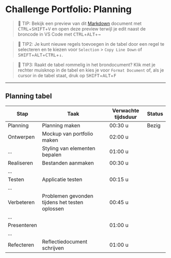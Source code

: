 # Challenge Portfolio: Planning

> :rocket: TIP: Bekijk een preview van dit [Markdown](https://guides.github.com/features/mastering-markdown/) document met <kbd>CTRL</kbd>+<kbd>SHIFT</kbd>+<kbd>V</kbd> en open deze preview terwijl je edit naast de broncode in VS Code met <kbd>CTRL</kbd>+<kbd>ALT</kbd>+<kbd>→</kbd>

> :rocket: TIP2: Je kunt nieuwe regels toevoegen in de tabel door een regel te selecteren en te kiezen voor `Selection` > `Copy Line Down` of <kbd>SHIFT</kbd>+<kbd>ALT</kbd>+<kbd>CTRL</kbd>+<kbd>↓</kbd>. 

> :rocket: TIP3: Raakt de tabel rommelig in het brondocument? Klik met je rechter muisknop in de tabel en kies je voor `Format Document` of, als je cursor in de tabel staat, druk op <kbd>SHIFT</kbd>+<kbd>ALT</kbd>+<kbd>F</kbd>

----

## Planning tabel

| Stap        | Taak                                           | Verwachte tijdsduur | Status |
| ----------- | ---------------------------------------------- | ------------------- | ------ |
| Planning    | Planning maken                                 | 00:30 u             | Bezig  |
| Ontwerpen   | Mockup van portfolio maken                     | 02:00 u             |        |
| ...         | Styling van elementen bepalen                  | 01:00 u             |        |
| Realiseren  | Bestanden aanmaken                             | 00:30 u             |        |
| ...         |                                                |                     |        |
| Testen      | Applicatie testen                              | 00:15 u             |        |
| ...         |                                                |                     |        |
| Verbeteren  | Problemen gevonden tijdens het testen oplossen | 00:45 u             |        |
| ...         |                                                |                     |        |
| Presenteren |                                                | 01:00 u             |        |
| ...         |                                                |                     |        |
| Refecteren  | Reflectiedocument schrijven                    | 01:00 u             |        |
